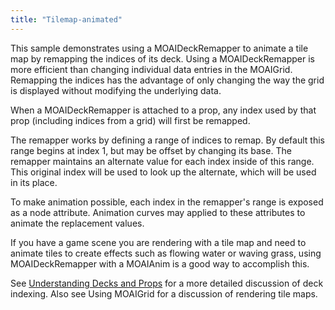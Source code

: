 ```yaml
---
title: "Tilemap-animated"
---
```


This sample demonstrates using a MOAIDeckRemapper to animate a tile map by remapping the indices of its deck. Using a MOAIDeckRemapper is more efficient than changing individual data entries in the MOAIGrid. Remapping the indices has the advantage of only changing the way the grid is displayed without modifying the underlying data.

When a MOAIDeckRemapper is attached to a prop, any index used by that prop (including indices from a grid) will first be remapped.

The remapper works by defining a range of indices to remap. By default this range begins at index 1, but may be offset by changing its base. The remapper maintains an alternate value for each index inside of this range. This original index will be used to look up the alternate, which will be used in its place.

To make animation possible, each index in the remapper's range is exposed as a node attribute. Animation curves may applied to these attributes to animate the replacement values.

If you have a game scene you are rendering with a tile map and need to animate tiles to create effects such as flowing water or waving grass, using MOAIDeckRemapper with a MOAIAnim is a good way to accomplish this.

See [Understanding Decks and Props](understanding-decks-and-props.html) for a more detailed discussion of deck indexing. Also see Using MOAIGrid for a discussion of rendering tile maps.
